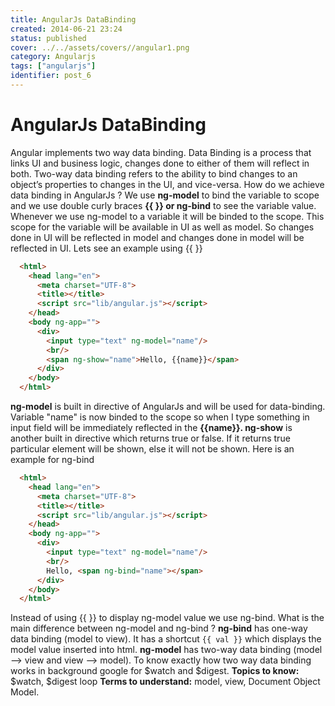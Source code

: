 ```yaml
---
title: AngularJs DataBinding
created: 2014-06-21 23:24
status: published
cover: ../../assets/covers//angular1.png
category: Angularjs
tags: ["angularjs"]
identifier: post_6
---
```

# AngularJs DataBinding

Angular implements two way data binding. Data Binding is a process that links UI and business logic, changes done to either of them will reflect in both. Two-way data binding refers to the ability to bind changes to an object’s properties to changes in the UI, and vice-versa. How do we achieve data binding in AngularJs ? We use **ng-model** to bind the variable to scope and we use double curly braces **{{ }} or ng-bind** to see the variable value. Whenever we use ng-model to a variable it will be binded to the scope. This scope for the variable will be available in UI as well as model. So changes done in UI will be reflected in model and changes done in model will be reflected in UI.  Lets see an example using {{ }}

```html
  <html>
    <head lang="en">
      <meta charset="UTF-8">
      <title></title>
      <script src="lib/angular.js"></script>
    </head>
    <body ng-app="">
      <div>
        <input type="text" ng-model="name"/>
        <br/>
        <span ng-show="name">Hello, {{name}}</span>
      </div>
    </body>
  </html>
```

**ng-model** is built in directive of AngularJs and will be used for data-binding. Variable "name" is now binded to the scope so when I type something in input field will be immediately reflected in the **{{name}}. ng-show** is another built in directive which returns true or false. If it returns true particular element will be shown, else it will not be shown. Here is an example for ng-bind

```html
  <html>
    <head lang="en">
      <meta charset="UTF-8">
      <title></title>
      <script src="lib/angular.js"></script>
    </head>
    <body ng-app="">
      <div>
        <input type="text" ng-model="name"/>
        <br/>
        Hello, <span ng-bind="name"></span>
      </div>
    </body>
  </html>
```

Instead of using {{ }} to display ng-model value we use ng-bind. What is the main difference between ng-model and ng-bind ? **ng-bind** has one-way data binding (model to view). It has a shortcut `{{ val }}` which displays the model value inserted into html. **ng-model** has two-way data binding (model  --> view and view --> model). To know exactly how two way data binding works in background google for $watch and $digest. **Topics to know:** $watch, $digest loop **Terms to understand:** model, view, Document Object Model.